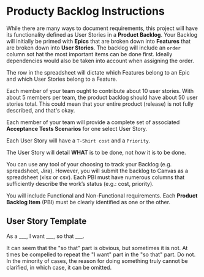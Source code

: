 # Producty Backlog Instructions

While there are many ways to document requirements, this project will have its functionality defined as User Stories in a **Product Backlog**. Your Backlog will initially be primed with **Epics** that are broken down into **Features** that are broken down into **User Stories**. The backlog will include an `order` column sot hat the most important items can be done first. Ideally dependencies would also be taken into account when assigning the order.   

The row in the spreadsheet will dictate which Features belong to an Epic and which User Stories belong to a Feature.  

Each member of your team ought to contribute about 10 user stories. With about 5 members per team, the product backlog should have about 50 user stories total. This could mean that your entire product (release) is not fully described, and that's okay.  

Each member of your team will provide a complete set of associated **Acceptance Tests Scenarios** for one select User Story.

Each User Story will have a `T-Shirt cost` and a `Priority`.   

The User Story will detail **WHAT** is to be done, not *how* it is to be done. 

You can use any tool of your choosing to track your Backlog (e.g. spreadsheet, Jira). However, you will submit the backlog to Canvas as a spreadsheet (xlsx or csv). Each PBI must have numerous columns that sufficiently describe the work’s status (e.g.: cost, priority). 

You will include Functional and Non-Functional requirements. Each **Product Backlog Item** (PBI) must be clearly identified as one or the other. 


## User Story Template
As a \_\_\_, I want \_\_\_, so that \_\_\_.  

It can seem that the "so that" part is obvious, but sometimes it is not. At times be compelled to repeat the "I want" part in the "so that" part. Do not. In the minority of cases, the reason for doing something truly cannot be clarified, in which case, it can be omitted.  